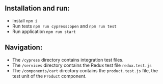 ## Installation and run:
- Install `npm i`
- Run tests `npm run cypress:open` and `npm run test`
- Run application `npm run start`

## Navigation:
- The `/cypress` directory contains integration test files.
- The `/services` directory contains the Redux test file `redux.test.js`
- The `/components/cart` directory contains the `product.test.js` file, the test unit of the `Product` component.
